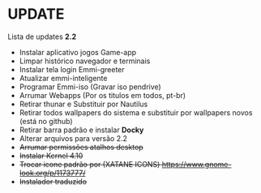 # UPDATE
Lista de updates <b>2.2</b>

- Instalar aplicativo jogos Game-app
- Limpar histórico navegador e terminais
- Instalar tela login Emmi-greeter
- Atualizar emmi-inteligente
- Programar Emmi-iso (Gravar iso pendrive)
- Arrumar Webapps (Por os titulos em todos, pt-br)
- Retirar thunar e Substituir por Nautilus
- Retirar todos wallpapers do sistema e substituir por wallpapers novos (está no github)
- Retirar barra padrão e instalar <b>Docky</b>
- Alterar arquivos para versão 2.2
- <s>Arrumar permissões atalhos desktop</s>
- <s>Instalar Kernel 4.10</s>
- <s>Trocar icone padrão por (XATANE ICONS) https://www.gnome-look.org/p/1173777/</s>
- <s>Instalador traduzido</s>

